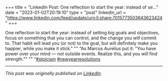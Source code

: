 +++
title = "LinkedIn Post: One reflection to start the year: instead of se..."
date = "2023-01-02T20:19:10"
type = "post"
linkedin_url = "https://www.linkedin.com/feed/update/urn:li:share:7015773503643623424"
+++

One reflection to start the year: instead of setting big goals and objectives, focus on something that you can control, and the change you will commit to. That habit will lead you (or not) to the goal, but will definitely make you happier, while you make it stick."
""
"As Marcus Aurelius put it: "You have power over your mind — not outside events. Realize this, and you will find strength.""
""
"[#stoicism](https://www.linkedin.com/feed/hashtag/stoicism) [#newyearresolutions](https://www.linkedin.com/feed/hashtag/newyearresolutions)

---

*This post was originally published on [LinkedIn](https://www.linkedin.com/in/adrianmoreno/recent-activity/all/).*